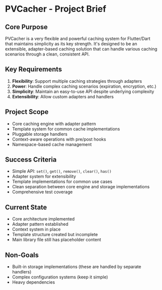 # PVCacher - Project Brief

## Core Purpose
PVCacher is a very flexible and powerful caching system for Flutter/Dart that maintains simplicity as its key strength. It's designed to be an extensible, adapter-based caching solution that can handle various caching scenarios through a clean, consistent API.

## Key Requirements
1. **Flexibility**: Support multiple caching strategies through adapters
2. **Power**: Handle complex caching scenarios (expiration, encryption, etc.)
3. **Simplicity**: Maintain an easy-to-use API despite underlying complexity
4. **Extensibility**: Allow custom adapters and handlers

## Project Scope
- Core caching engine with adapter pattern
- Template system for common cache implementations
- Pluggable storage handlers
- Context-aware operations with pre/post hooks
- Namespace-based cache management

## Success Criteria
- Simple API: `set()`, `get()`, `remove()`, `clear()`, `has()`
- Adapter system for extensibility
- Template implementations for common use cases
- Clean separation between core engine and storage implementations
- Comprehensive test coverage

## Current State
- Core architecture implemented
- Adapter pattern established
- Context system in place
- Template structure created but incomplete
- Main library file still has placeholder content

## Non-Goals
- Built-in storage implementations (these are handled by separate handlers)
- Complex configuration systems (keep it simple)
- Heavy dependencies
